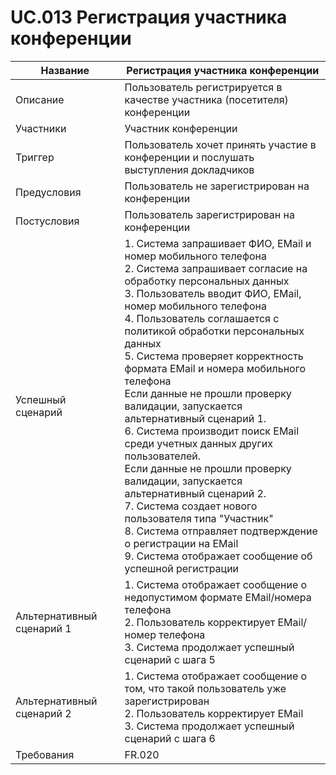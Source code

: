 # UC.013 Регистрация участника конференции
<!-- Подробное описание сценария использования системы с привязкой к ролям участников и задействованным бизнес-сущностям 
https://confluence.mts.ru/pages/viewpage.action?pageId=375782119 
-->

<!-- 
    Примечание для проверяющего:
    Поменял формат таблицы на HTML, т.к. в Markdown-таблицах очень трудно работать с многострочным текстом
-->

<table>
    <thead>
        <th>Название</th>
        <th>Регистрация участника конференции</th>
    </thead>
    <tbody>
        <tr>
            <td>Описание</td>
            <td>Пользователь регистрируется в качестве участника (посетителя) конференции</td>
        </tr>
        <tr>
            <td>Участники</td>
            <td>Участник конференции</td>
        </tr>
        <tr>
            <td>Триггер</td>
            <td>Пользователь хочет принять участие в конференции и послушать выступления докладчиков</td>
        </tr>
        <tr>
            <td>Предусловия</td>
            <td>Пользователь не зарегистрирован на конференции</td>
        </tr>
        <tr>
            <td>Постусловия</td>
            <td>Пользователь зарегистрирован на конференции</td>
        </tr>
        <tr>
            <td>Успешный сценарий</td>
            <td>
                1. Система запрашивает ФИО, EMail и номер мобильного телефона<br/>
                2. Система запрашивает согласие на обработку персональных данных<br/>
                3. Пользователь вводит ФИО, EMail, номер мобильного телефона<br/>
                4. Пользователь соглашается с политикой обработки персональных данных<br/>
                5. Система проверяет корректность формата EMail и номера мобильного телефона<br/>
                   Если данные не прошли проверку валидации, запускается альтернативный сценарий 1.<br/>
                6. Система производит поиск EMail среди учетных данных других пользователей.<br>
                   Если данные не прошли проверку валидации, запускается альтернативный сценарий 2.<br/>
                7. Система создает нового пользователя типа "Участник"<br/>
                8. Система отправляет подтверждение о регистрации на EMail </br>
                9. Система отображает сообщение об успешной регистрации
            </td>
        </tr>
        <tr>
            <td>Альтернативный сценарий 1</td>
            <td>
                1. Система отображает сообщение о недопустимом формате EMail/номера телефона</br>
                2. Пользователь корректирует EMail/номер телефона<br/>
                3. Система продолжает успешный сценарий с шага 5
            </td>
        </tr>
        <tr>
            <td>Альтернативный сценарий 2</td>
            <td>
                1. Система отображает сообщение о том, что такой пользователь уже зарегистрирован</br>
                2. Пользователь корректирует EMail<br/>
                3. Система продолжает успешный сценарий с шага 6
            </td>
        </tr>
        <tr>
            <td>Требования</td>
            <td>FR.020</td>
        </tr>
    </tbody>
</table>